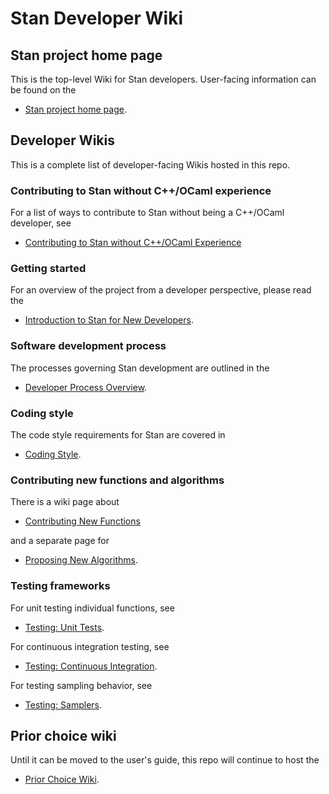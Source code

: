 # Stan Developer Wiki

## Stan project home page

This is the top-level Wiki for Stan developers.  User-facing information can be found on the 

* [Stan project home page](http://mc-stan.org/).

## Developer Wikis

This is a complete list of developer-facing Wikis hosted in this repo.

### Contributing to Stan without C++/OCaml experience

For a list of ways to contribute to Stan without being a C++/OCaml developer, see

* [Contributing to Stan without C++/OCaml Experience](https://github.com/stan-dev/stan/wiki/Contributing-to-Stan-Without-C-Plus-Plus--Experience)

### Getting started

For an overview of the project from a developer perspective, please read the

* [Introduction to Stan for New Developers](https://github.com/stan-dev/stan/wiki/Introduction-to-Stan-for-New-Developers).

### Software development process

The processes governing Stan development are outlined in the

* [Developer Process Overview](https://github.com/stan-dev/stan/wiki/Developer-process-overview).

### Coding style

The code style requirements for Stan are covered in

* [Coding Style](https://github.com/stan-dev/stan/wiki/Coding-Style-and-Idioms).

### Contributing new functions and algorithms

There is a wiki page about

* [Contributing New Functions](https://github.com/stan-dev/stan/wiki/Contributing-New-Functions-to-Stan)

and a separate page for

* [Proposing New Algorithms](https://github.com/stan-dev/stan/wiki/Proposing-Algorithms-for-Inclusion-Into-Stan).

### Testing frameworks

For unit testing individual functions, see

* [Testing: Unit Tests](https://github.com/stan-dev/stan/wiki/Testing:-Unit-Tests).

For continuous integration testing, see

* [Testing: Continuous Integration](https://github.com/stan-dev/stan/wiki/Testing:-Continuous-Integration).

For testing sampling behavior, see

* [Testing: Samplers](https://github.com/stan-dev/stan/wiki/Testing:-Samplers).

## Prior choice wiki

Until it can be moved to the user's guide, this repo will continue to host the

* [Prior Choice Wiki](https://github.com/stan-dev/stan/wiki/Prior-Choice-Recommendations).
